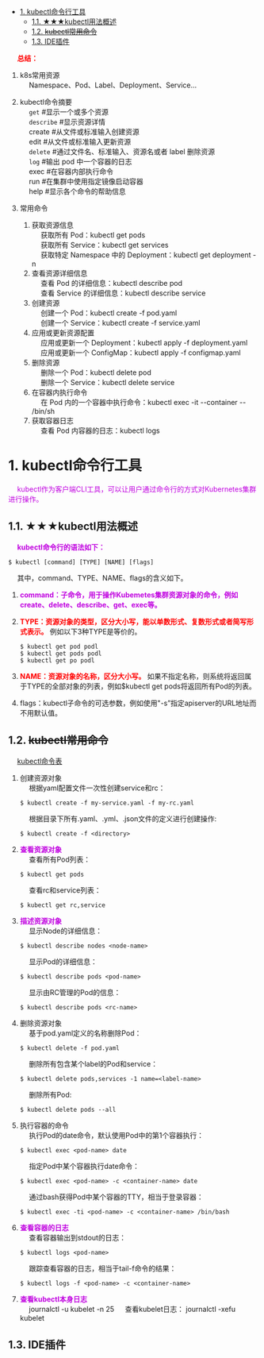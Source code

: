 

<!-- TOC -->

- [1. kubectl命令行工具](#1-kubectl命令行工具)
    - [1.1. ★★★kubectl用法概述](#11-★★★kubectl用法概述)
    - [1.2. ~~kubectl常用命令~~](#12-kubectl常用命令)
    - [1.3. IDE插件](#13-ide插件)

<!-- /TOC -->

&emsp; **<font color = "red">总结：</font>**  
1. k8s常用资源  
&emsp; Namespace、Pod、Label、Deployment、Service...  

2. kubectl命令摘要  
&emsp; `get`      #显示一个或多个资源  
&emsp; `describe`  #显示资源详情  
&emsp; create    #从文件或标准输入创建资源  
&emsp; edit   #从文件或标准输入更新资源  
&emsp; `delete`   #通过文件名、标准输入、资源名或者 label 删除资源  
&emsp; `log`       #输出 pod 中一个容器的日志  
&emsp; exec  #在容器内部执行命令  
&emsp; run     #在集群中使用指定镜像启动容器  
&emsp; help         #显示各个命令的帮助信息  

3. 常用命令  
    1. 获取资源信息  
    &emsp; 获取所有 Pod：kubectl get pods  
    &emsp; 获取所有 Service：kubectl get services  
    &emsp; 获取特定 Namespace 中的 Deployment：kubectl get deployment -n <namespace>  
    2. 查看资源详细信息  
    &emsp; 查看 Pod 的详细信息：kubectl describe pod <pod-name>  
    &emsp; 查看 Service 的详细信息：kubectl describe service <service-name>  
    3. 创建资源  
    &emsp; 创建一个 Pod：kubectl create -f pod.yaml  
    &emsp; 创建一个 Service：kubectl create -f service.yaml  
    4. 应用或更新资源配置  
    &emsp; 应用或更新一个 Deployment：kubectl apply -f deployment.yaml  
    &emsp; 应用或更新一个 ConfigMap：kubectl apply -f configmap.yaml  
    5. 删除资源  
    &emsp; 删除一个 Pod：kubectl delete pod <pod-name>  
    &emsp; 删除一个 Service：kubectl delete service <service-name>  
    6. 在容器内执行命令  
    &emsp; 在 Pod 内的一个容器中执行命令：kubectl exec -it <pod-name> --container <container-name> -- /bin/sh  
    7. 获取容器日志  
    &emsp; 查看 Pod 内容器的日志：kubectl logs <pod-name>  



# 1. kubectl命令行工具
<!-- 

https://cloud.tencent.com/developer/article/2314348
-->
&emsp; <font color = "clime">kubectl作为客户端CLI工具，可以让用户通过命令行的方式对Kubernetes集群进行操作。</font>  

## 1.1. ★★★kubectl用法概述  
&emsp; **<font color = "clime">kubectl命令行的语法如下：</font>**  

```text
$ kubectl [command] [TYPE] [NAME] [flags]
```
&emsp; 其中，command、TYPE、NAME、flags的含义如下。  
1. **<font color = "clime">command：子命令，用于操作Kubemetes集群资源对象的命令，例如create、delete、describe、get、exec等。</font>**  
2. **<font color = "red">TYPE：资源对象的类型，区分大小写，能以单数形式、复数形式或者简写形式表示。</font>** 例如以下3种TYPE是等价的。  

    ```text
    $ kubectl get pod podl  
    $ kubectl get pods podl  
    $ kubectl get po podl
    ```
3. **<font color = "red">NAME：资源对象的名称，区分大小写。</font>** 如果不指定名称，则系统将返回属于TYPE的全部对象的列表，例如$kubectl get pods将返回所有Pod的列表。
4. flags：kubectl子命令的可选参数，例如使用"-s”指定apiserver的URL地址而不用默认值。  

## 1.2. ~~kubectl常用命令~~
&emsp; [kubectl命令表](http://docs.kubernetes.org.cn/683.html)  
1. 创建资源对象  
    &emsp; 根据yaml配置文件一次性创建service和rc：  

    ```text
    $ kubectl create -f my-service.yaml -f my-rc.yaml 
    ``` 
    &emsp; 根据<directory>目录下所有.yaml、.yml、.json文件的定义进行创建操作: 
    ```text 
    $ kubectl create -f <directory>  
    ```
2. **<font color = "clime">查看资源对象</font>**  
    &emsp; 查看所有Pod列表：  
    ```text
    $ kubectl get pods 
    ``` 
    &emsp; 查看rc和service列表：  
    ```text
    $ kubectl get rc,service 
    ``` 
3. **<font color = "clime">描述资源对象</font>**  
    &emsp; 显示Node的详细信息：  

    ```text
    $ kubectl describe nodes <node-name>  
    ```
    &emsp; 显示Pod的详细信息：  

    ```text
    $ kubectl describe pods <pod-name> 
    ``` 
    &emsp; 显示由RC管理的Pod的信息：  

    ```text
    $ kubectl describe pods <rc-name> 
    ``` 
4. 删除资源对象  
    &emsp; 基于pod.yaml定义的名称删除Pod：  

    ```text
    $ kubectl delete -f pod.yaml  
    ```
    &emsp; 删除所有包含某个label的Pod和service：  

    ```text
    $ kubectl delete pods,services -1 name=<label-name>  
    ```
    &emsp; 删除所有Pod:  

    ```text
    $ kubectl delete pods --all  
    ```
5. 执行容器的命令  
    &emsp; 执行Pod的date命令，默认使用Pod中的第1个容器执行：  

    ```text
    $ kubectl exec <pod-name> date 
    ``` 
    &emsp; 指定Pod中某个容器执行date命令：  

    ```text
    $ kubectl exec <pod-name> -c <container-name> date 
    ``` 
    &emsp; 通过bash获得Pod中某个容器的TTY，相当于登录容器：  

    ```text
    $ kubectl exec -ti <pod-name> -c <container-name> /bin/bash  
    ```
6. **<font color = "clime">查看容器的日志</font>**  
    &emsp; 查看容器输出到stdout的日志：  

    ```text
    $ kubectl logs <pod-name>
    ```  
    &emsp; 跟踪查看容器的日志，相当于tail-f命令的结果：  

    ```text
    $ kubectl logs -f <pod-name> -c <container-name> 
    ``` 
7. **<font color = "clime">查看kubectl本身日志</font>**  
    &emsp; journalctl -u kubelet -n 25
    &emsp; 查看kubelet日志： journalctl -xefu kubelet


## 1.3. IDE插件  
<!-- 
IDE 插件
https://mp.weixin.qq.com/s/KbcUxGJ3JK7ANtuDRvPzZQ
-->

